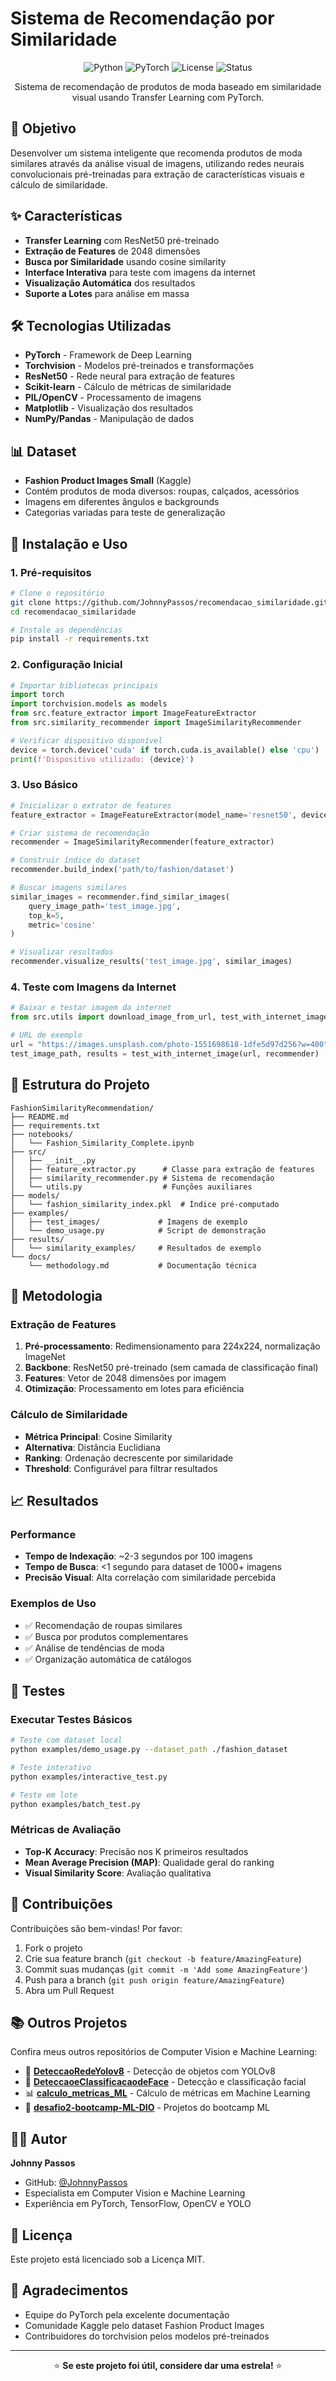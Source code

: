 #         Sistema de Recomendação por Similaridade

<div align="center">

![Python](https://img.shields.io/badge/python-v3.8+-blue.svg)
![PyTorch](https://img.shields.io/badge/PyTorch-v1.9+-red.svg)
![License](https://img.shields.io/badge/license-MIT-green.svg)
![Status](https://img.shields.io/badge/status-active-success.svg)

Sistema de recomendação de produtos de moda baseado em similaridade visual usando Transfer Learning com PyTorch.

</div>

## 🎯 Objetivo

Desenvolver um sistema inteligente que recomenda produtos de moda similares através da análise visual de imagens, utilizando redes neurais convolucionais pré-treinadas para extração de características visuais e cálculo de similaridade.

## ✨ Características

- **Transfer Learning** com ResNet50 pré-treinado
- **Extração de Features** de 2048 dimensões
- **Busca por Similaridade** usando cosine similarity
- **Interface Interativa** para teste com imagens da internet
- **Visualização Automática** dos resultados
- **Suporte a Lotes** para análise em massa

## 🛠️ Tecnologias Utilizadas

- **PyTorch** - Framework de Deep Learning
- **Torchvision** - Modelos pré-treinados e transformações
- **ResNet50** - Rede neural para extração de features
- **Scikit-learn** - Cálculo de métricas de similaridade
- **PIL/OpenCV** - Processamento de imagens
- **Matplotlib** - Visualização dos resultados
- **NumPy/Pandas** - Manipulação de dados

## 📊 Dataset

- **Fashion Product Images Small** (Kaggle)
- Contém produtos de moda diversos: roupas, calçados, acessórios
- Imagens em diferentes ângulos e backgrounds
- Categorias variadas para teste de generalização

## 🚀 Instalação e Uso

### 1. Pré-requisitos

```bash
# Clone o repositório
git clone https://github.com/JohnnyPassos/recomendacao_similaridade.git
cd recomendacao_similaridade

# Instale as dependências
pip install -r requirements.txt
```

### 2. Configuração Inicial

```python
# Importar bibliotecas principais
import torch
import torchvision.models as models
from src.feature_extractor import ImageFeatureExtractor
from src.similarity_recommender import ImageSimilarityRecommender

# Verificar dispositivo disponível
device = torch.device('cuda' if torch.cuda.is_available() else 'cpu')
print(f'Dispositivo utilizado: {device}')
```

### 3. Uso Básico

```python
# Inicializar o extrator de features
feature_extractor = ImageFeatureExtractor(model_name='resnet50', device=device)

# Criar sistema de recomendação
recommender = ImageSimilarityRecommender(feature_extractor)

# Construir índice do dataset
recommender.build_index('path/to/fashion/dataset')

# Buscar imagens similares
similar_images = recommender.find_similar_images(
    query_image_path='test_image.jpg', 
    top_k=5, 
    metric='cosine'
)

# Visualizar resultados
recommender.visualize_results('test_image.jpg', similar_images)
```

### 4. Teste com Imagens da Internet

```python
# Baixar e testar imagem da internet
from src.utils import download_image_from_url, test_with_internet_image

# URL de exemplo
url = "https://images.unsplash.com/photo-1551698618-1dfe5d97d256?w=400"
test_image_path, results = test_with_internet_image(url, recommender)
```

## 📁 Estrutura do Projeto

```
FashionSimilarityRecommendation/
├── README.md
├── requirements.txt
├── notebooks/
│   └── Fashion_Similarity_Complete.ipynb
├── src/
│   ├── __init__.py
│   ├── feature_extractor.py      # Classe para extração de features
│   ├── similarity_recommender.py # Sistema de recomendação
│   └── utils.py                  # Funções auxiliares
├── models/
│   └── fashion_similarity_index.pkl  # Índice pré-computado
├── examples/
│   ├── test_images/             # Imagens de exemplo
│   └── demo_usage.py            # Script de demonstração
├── results/
│   └── similarity_examples/     # Resultados de exemplo
└── docs/
    └── methodology.md           # Documentação técnica
```

## 🔬 Metodologia

### Extração de Features
1. **Pré-processamento**: Redimensionamento para 224x224, normalização ImageNet
2. **Backbone**: ResNet50 pré-treinado (sem camada de classificação final)
3. **Features**: Vetor de 2048 dimensões por imagem
4. **Otimização**: Processamento em lotes para eficiência

### Cálculo de Similaridade
- **Métrica Principal**: Cosine Similarity
- **Alternativa**: Distância Euclidiana
- **Ranking**: Ordenação decrescente por similaridade
- **Threshold**: Configurável para filtrar resultados

## 📈 Resultados

### Performance
- **Tempo de Indexação**: ~2-3 segundos por 100 imagens
- **Tempo de Busca**: <1 segundo para dataset de 1000+ imagens
- **Precisão Visual**: Alta correlação com similaridade percebida

### Exemplos de Uso
- ✅ Recomendação de roupas similares
- ✅ Busca por produtos complementares
- ✅ Análise de tendências de moda
- ✅ Organização automática de catálogos

## 🧪 Testes

### Executar Testes Básicos
```bash
# Teste com dataset local
python examples/demo_usage.py --dataset_path ./fashion_dataset

# Teste interativo
python examples/interactive_test.py

# Teste em lote
python examples/batch_test.py
```

### Métricas de Avaliação
- **Top-K Accuracy**: Precisão nos K primeiros resultados
- **Mean Average Precision (MAP)**: Qualidade geral do ranking
- **Visual Similarity Score**: Avaliação qualitativa

## 🤝 Contribuições

Contribuições são bem-vindas! Por favor:

1. Fork o projeto
2. Crie sua feature branch (`git checkout -b feature/AmazingFeature`)
3. Commit suas mudanças (`git commit -m 'Add some AmazingFeature'`)
4. Push para a branch (`git push origin feature/AmazingFeature`)
5. Abra um Pull Request

## 📚 Outros Projetos

Confira meus outros repositórios de Computer Vision e Machine Learning:

- 🎯 [**DeteccaoRedeYolov8**](https://github.com/JohnnyPassos/DeteccaoRedeYolov8) - Detecção de objetos com YOLOv8
- 👤 [**DeteccaoeClassificacaodeFace**](https://github.com/JohnnyPassos/DeteccaoeClassificacaodeFace) - Detecção e classificação facial
- 📊 [**calculo_metricas_ML**](https://github.com/JohnnyPassos/calculo_metricas_ML) - Cálculo de métricas em Machine Learning
- 🚀 [**desafio2-bootcamp-ML-DIO**](https://github.com/JohnnyPassos/desafio2-bootcamp-ML-DIO) - Projetos do bootcamp ML

## 👨‍💻 Autor

**Johnny Passos**
- GitHub: [@JohnnyPassos](https://github.com/JohnnyPassos)
- Especialista em Computer Vision e Machine Learning
- Experiência em PyTorch, TensorFlow, OpenCV e YOLO

## 📄 Licença

Este projeto está licenciado sob a Licença MIT.

## 🙏 Agradecimentos

- Equipe do PyTorch pela excelente documentação
- Comunidade Kaggle pelo dataset Fashion Product Images
- Contribuidores do torchvision pelos modelos pré-treinados

---

<div align="center">

⭐ **Se este projeto foi útil, considere dar uma estrela!** ⭐

</div>
